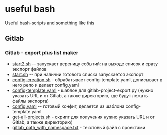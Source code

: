 # useful bash
Useful bash-scripts and something like this

## Gitlab
### Gitlab - export plus list maker

* [start2.sh](start2.sh) -- запускает вереницу событий: на выходе список и сразу экспорт файлов
* [start.sh](start.sh) -- при наличии готового списка запускается экспорт
* [config-creation.sh](config-creation.sh) - обрабатывает config-template.yaml, дописывает в него репо и делает config.yaml 
* [config-template.yaml](config-template.yaml) - шаблон для gitlab-project-export.py (нужно указать URL и от Gitlab, а также директорию, где будут лежать файлы экспорта)
* [config.yaml](config.yaml) -- готовый конфиг, делается из шаблона config-template.yaml 
* [get-all-projects.sh](get-all-projects.sh) - скрипт для получения нужно указать URL и от Gitlab, а также директорию)
* [gitlab_path_with_namespace.txt](gitlab_path_with_namespace.txt) - текстовый файл с проектами